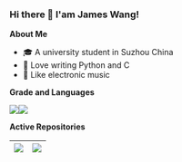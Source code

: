 ### Hi there 👋 I'am James Wang!

**About Me**
- 🎓 A university student in Suzhou China
- 🙊 Love writing Python and C
- 🎵 Like electronic music

**Grade and Languages**

<img align="center" src="https://github-readme-stats.vercel.app/api?username=james-wangx&hide_title=true&hide_border=true&show_icons=true&include_all_commits=true&count_private=true&theme=buefy&line_height=20&bg_color=0,EFFF83,83FFF1"/><img align="center" src="https://github-readme-stats.vercel.app/api/top-langs/?username=james-wangx&layout=compact&theme=buefy&hide_border=true&hide_title=true&langs_count=6&exclude_repo=pandas-notes&bg_color=0,83FFF1,B183FF&hide=html,css,jupyter notebook,cmake" />


**Active Repositories**

| <a href="https://github.com/james-wangx/dsaa"><img align="center" src="https://github-readme-stats.vercel.app/api/pin/?username=james-wangx&repo=dsaa&theme=buefy" /></a> | <a href="https://github.com/james-wangx/minigrep"><img align="center" src="https://github-readme-stats.vercel.app/api/pin/?username=james-wangx&repo=minigrep&theme=buefy" /></a> |
| ------------- | ------------- |

